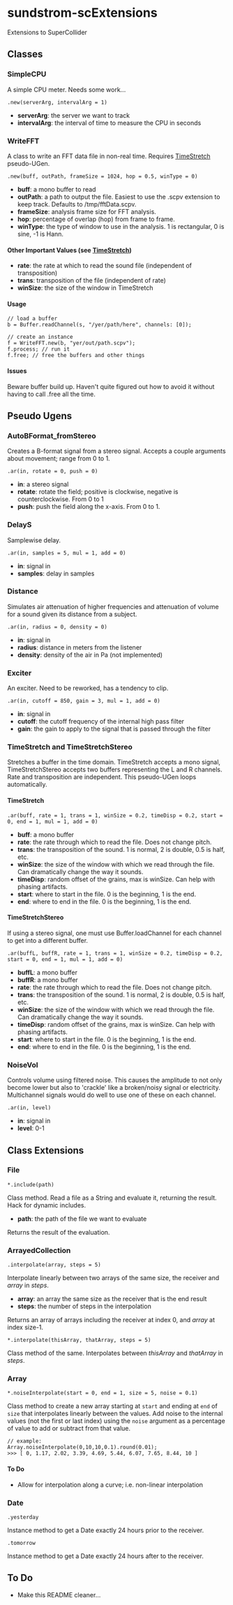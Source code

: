 # sundstrom-scExtensions
Extensions to SuperCollider

## Classes
### SimpleCPU
A simple CPU meter. Needs some work...

`.new(serverArg, intervalArg = 1)`

  - __serverArg__: the server we want to track
  - __intervalArg__: the interval of time to measure the CPU in seconds

### WriteFFT
A class to write an FFT data file in non-real time. Requires [TimeStretch](#TimeStretch) pseudo-UGen.

`.new(buff, outPath, frameSize = 1024, hop = 0.5, winType = 0)`

  - __buff__: a mono buffer to read
  - __outPath__: a path to output the file. Easiest to use the .scpv extension to keep track. Defaults to /tmp/fftData.scpv.
  - __frameSize__: analysis frame size for FFT analysis.
  - __hop__: percentage of overlap (hop) from frame to frame.
  - __winType__: the type of window to use in the analysis. 1 is rectangular, 0 is sine, -1 is Hann.

#### Other Important Values (see [TimeStretch](#TimeStretch))
  - __rate__: the rate at which to read the sound file (independent of transposition)
  - __trans__: transposition of the file (independent of rate)
  - __winSize__: the size of the window in TimeStretch

#### Usage
```
// load a buffer
b = Buffer.readChannel(s, "/yer/path/here", channels: [0]);

// create an instance
f = WriteFFT.new(b, "yer/out/path.scpv");
f.process; // run it
f.free; // free the buffers and other things
```
#### Issues
Beware buffer build up. Haven't quite figured out how to avoid it without having to call .free all the time.

## Pseudo Ugens
### AutoBFormat_fromStereo
Creates a B-format signal from a stereo signal. Accepts a couple arguments about movement; range from 0 to 1.

`.ar(in, rotate = 0, push = 0)`

  - __in__: a stereo signal
  - __rotate__: rotate the field; positive is clockwise, negative is counterclockwise. From 0 to 1
  - __push__: push the field along the x-axis. From 0 to 1.

### DelayS
Samplewise delay.

`.ar(in, samples = 5, mul = 1, add = 0)`

  - __in__: signal in
  - __samples__: delay in samples

### Distance
Simulates air attenuation of higher frequencies and attenuation of volume for a sound given its distance from a subject.

`.ar(in, radius = 0, density = 0)`

  - __in__: signal in
  - __radius__: distance in meters from the listener
  - __density__: density of the air in Pa (not implemented)

### Exciter
An exciter. Need to be reworked, has a tendency to clip.

`.ar(in, cutoff = 850, gain = 3, mul = 1, add = 0)`

  - __in__: signal in
  - __cutoff__: the cutoff frequency of the internal high pass filter
  - __gain__: the gain to apply to the signal that is passed through the filter


### TimeStretch and TimeStretchStereo <a name="TimeStretch"></a>
Stretches a buffer in the time domain. TimeStretch accepts a mono signal, TimeStretchStereo accepts two buffers representing the L and R channels. Rate and transposition are independent. This pseudo-UGen loops automatically.
#### TimeStretch
`.ar(buff, rate = 1, trans = 1, winSize = 0.2, timeDisp = 0.2, start = 0, end = 1, mul = 1, add = 0)`

  - __buff__: a mono buffer
  - __rate__: the rate through which to read the file. Does not change pitch.
  - __trans__: the transposition of the sound. 1 is normal, 2 is double, 0.5 is half, etc.
  - __winSize__: the size of the window with which we read through the file. Can dramatically change the way it sounds.
  - __timeDisp__: random offset of the grains, max is winSize. Can help with phasing artifacts.
  - __start__: where to start in the file. 0 is the beginning, 1 is the end.
  - __end__: where to end in the file. 0 is the beginning, 1 is the end.

#### TimeStretchStereo
If using a stereo signal, one must use Buffer.loadChannel for each channel to get into a different buffer.

`.ar(buffL, buffR, rate = 1, trans = 1, winSize = 0.2, timeDisp = 0.2, start = 0, end = 1, mul = 1, add = 0)`

  - __buffL__: a mono buffer
  - __buffR__: a mono buffer
  - __rate__: the rate through which to read the file. Does not change pitch.
  - __trans__: the transposition of the sound. 1 is normal, 2 is double, 0.5 is half, etc.
  - __winSize__: the size of the window with which we read through the file. Can dramatically change the way it sounds.
  - __timeDisp__: random offset of the grains, max is winSize. Can help with phasing artifacts.
  - __start__: where to start in the file. 0 is the beginning, 1 is the end.
  - __end__: where to end in the file. 0 is the beginning, 1 is the end.

### NoiseVol
Controls volume using filtered noise. This causes the amplitude to not only become lower but also to 'crackle' like a broken/noisy signal or electricity. Multichannel signals would do well to use one of these on each channel.

`.ar(in, level)`

 - __in__: signal in
 - __level__: 0-1

## Class Extensions

### File
`*.include(path)`

Class method. Read a file as a String and evaluate it, returning the result. Hack for dynamic includes.

  - __path__: the path of the file we want to evaluate

Returns the result of the evaluation.

### ArrayedCollection
`.interpolate(array, steps = 5)`

Interpolate linearly between two arrays of the same size, the receiver and _array_ in _steps_.

  - __array__: an array the same size as the receiver that is the end result
  - __steps__: the number of steps in the interpolation

Returns an array of arrays including the receiver at index 0, and _array_ at index size-1.

`*.interpolate(thisArray, thatArray, steps = 5)`

Class method of the same. Interpolates between _thisArray_ and _thatArray_ in _steps_.

### Array
`*.noiseInterpolate(start = 0, end = 1, size = 5, noise = 0.1)`

Class method to create a new array starting at `start` and ending at `end` of `size` that interpolates linearly between the values. Add noise to the internal values (not the first or last index) using the `noise` argument as a percentage of value to add or subtract from that value.

```
// example:
Array.noiseInterpolate(0,10,10,0.1).round(0.01);
>>> [ 0, 1.17, 2.02, 3.39, 4.69, 5.44, 6.07, 7.65, 8.44, 10 ]
```

#### To Do
- Allow for interpolation along a curve; i.e. non-linear interpolation

### Date
`.yesterday`

Instance method to get a Date exactly 24 hours prior to the receiver.

`.tomorrow`

Instance method to get a Date exactly 24 hours after to the receiver.


## To Do
- Make this README cleaner...
